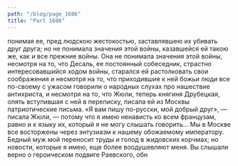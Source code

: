 ```yaml
---
path: "/blog/page_1686"
title: "Part 1686"
---
```


 понимая ее, пред людскою жестокостью, заставлявшею их убивать друг друга; но не понимала значения этой войны, казавшейся ей такою же, как и все прежние войны. Она не понимала значения этой войны, несмотря на то, что Деcаль, ее постоянный собеседник, страстно интересовавшийся ходом войны, старался ей растолковать свои соображения и несмотря на то, что приходившие к ней божьи люди все по-своему с ужасом говорили о народных слухах про нашествие антихриста, и несмотря на то, что Жюли, теперь княгиня Друбецкая, опять вступившая с ней в переписку, писала ей из Москвы патриотические письма.
«Я вам пишу по-русски, мой добрый друг», — писала Жюли, — потому что я имею ненависть ко всем французам, равно и к языку их, который я не могу слышать говорить... Мы в Москве все восторжены через энтузиазм к нашему обожаемому императору.
Бедный муж мой переносит труды и голод в жидовских корчмах; но новости, которые я имею, еще более воодушевляют меня.
Вы слышали верно о героическом подвиге Раевского, обн
